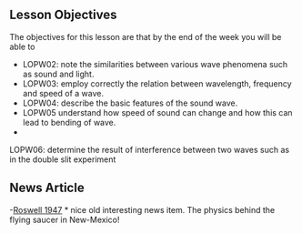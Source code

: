 ## Lesson Objectives

The objectives for this lesson are that by the end of the week you will be able to

* LOPW02: note the similarities between various wave phenomena such as sound and light. 
* LOPW03: employ correctly the relation between wavelength, frequency and speed of a wave.
* LOPW04: describe the basic features of the sound wave.
* LOPW05	understand how speed of sound can change and how this can lead to bending of wave.
* 
LOPW06: determine the result of interference between two waves such as in the double slit experiment 

## News Article

-<a href="http://www.angelfire.com/indie/anna_jones1/daily_record.html" target="_blank">Roswell 1947</a> 
 \* nice old interesting news item. The physics behind the flying saucer in New-Mexico!